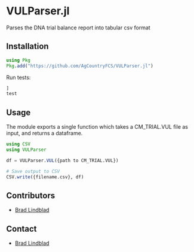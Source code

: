 # VULParser.jl
Parses the DNA trial balance report into tabular csv format

## Installation
```julia
using Pkg
Pkg.add("https://github.com/AgCountryFCS/VULParser.jl")
```

Run tests:
```julia
]
test
```

## Usage
The module exports a single function which takes a CM_TRIAL.VUL file as input, and returns a dataframe.

```julia
using CSV
using VULParser

df = VULParser.VUL({path to CM_TRIAL.VUL})

# Save output to CSV
CSV.write({filename.csv}, df)
```

## Contributors
* [Brad Lindblad](https://github.com/lindblb)

## Contact
* [Brad Lindblad](https://github.com/lindblb)
